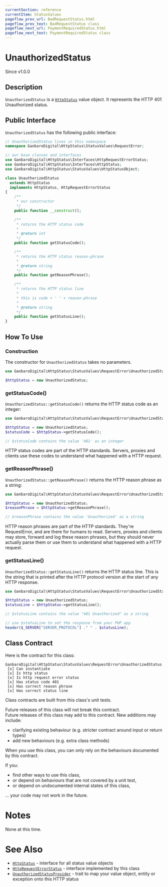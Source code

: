 ```yaml
---
currentSection: reference
currentItem: StatusValues
pageflow_prev_url: BadRequestStatus.html
pageflow_prev_text: BadRequestStatus class
pageflow_next_url: PaymentRequiredStatus.html
pageflow_next_text: PaymentRequiredStatus class
---
```


# UnauthorizedStatus

<div class="callout info">
Since v1.0.0
</div>

## Description

`UnauthorizedStatus` is a [`HttpStatus`](../Interfaces/HttpStatus.html) value object. It represents the HTTP 401 Unauthorized status.

## Public Interface

`UnauthorizedStatus` has the following public interface:

```php
// UnauthorizedStatus lives in this namespace
namespace GanbaroDigital\HttpStatus\StatusValues\RequestError;

// our base classes and interfaces
use GanbaroDigital\HttpStatus\Interfaces\HttpRequestErrorStatus;
use GanbaroDigital\HttpStatus\Interfaces\HttpStatus;
use GanbaroDigital\HttpStatus\StatusValues\HttpStatusObject;

class UnauthorizedStatus
  extends HttpStatus
  implements HttpStatus, HttpRequestErrorStatus
{
    /**
     * our constructor
     */
    public function __construct();

    /**
     * returns the HTTP status code
     *
     * @return int
     */
    public function getStatusCode();

    /**
     * returns the HTTP status reason-phrase
     *
     * @return string
     */
    public function getReasonPhrase();

    /**
     * returns the HTTP status line
     *
     * this is code + ' ' + reason-phrase
     *
     * @return string
     */
    public function getStatusLine();
}
```

## How To Use

### Construction

The constructor for `UnauthorizedStatus` takes no parameters.

```php
use GanbaroDigital\HttpStatus\StatusValues\RequestError\UnauthorizedStatus;

$httpStatus = new UnauthorizedStatus;
```

### getStatusCode()

`UnauthorizedStatus::getStatusCode()` returns the HTTP status code as an integer:

```php
use GanbaroDigital\HttpStatus\StatusValues\RequestError\UnauthorizedStatus;

$httpStatus = new UnauthorizedStatus;
$statusCode = $httpStatus->getStatusCode();

// $statusCode contains the value '401' as an integer
```

HTTP status codes are part of the HTTP standards. Servers, proxies and clients use these codes to understand what happened with a HTTP request.

### getReasonPhrase()

`UnauthorizedStatus::getReasonPhrase()` returns the HTTP reason phrase as a string:

```php
use GanbaroDigital\HttpStatus\StatusValues\RequestError\UnauthorizedStatus;

$httpStatus = new UnauthorizedStatus;
$reasonPhrase = $httpStatus->getReasonPhrase();

// $reasonPhrase contains the value 'Unauthorized' as a string
```

HTTP reason phrases are part of the HTTP standards. They're RequestError, and are there for humans to read. Servers, proxies and clients may store, forward and log these reason phrases, but they should never actually parse them or use them to understand what happened with a HTTP request.

### getStatusLine()

`UnauthorizedStatus::getStatusLine()` returns the HTTP status line. This is the string that is printed after the HTTP protocol version at the start of any HTTP response.

```php
use GanbaroDigital\HttpStatus\StatusValues\RequestError\UnauthorizedStatus;

$httpStatus = new UnauthorizedStatus;
$statusLine = $httpStatus->getStatusLine();

// $statusLine contains the value "401 Unauthorized" as a string

// use $statusLine to set the response from your PHP app
header($_SERVER["SERVER_PROTOCOL"] ." " . $statusLine);
```

## Class Contract

Here is the contract for this class:

    GanbaroDigital\HttpStatus\StatusValues\RequestError\UnauthorizedStatus
     [x] Can instantiate
     [x] Is http status
     [x] Is http request error status
     [x] Has status code 401
     [x] Has correct reason phrase
     [x] Has correct status line

Class contracts are built from this class's unit tests.

<div class="callout success">
Future releases of this class will not break this contract.
</div>

<div class="callout info" markdown="1">
Future releases of this class may add to this contract. New additions may include:

* clarifying existing behaviour (e.g. stricter contract around input or return types)
* add new behaviours (e.g. extra class methods)
</div>

<div class="callout warning" markdown="1">
When you use this class, you can only rely on the behaviours documented by this contract.

If you:

* find other ways to use this class,
* or depend on behaviours that are not covered by a unit test,
* or depend on undocumented internal states of this class,

... your code may not work in the future.
</div>

# Notes

None at this time.

# See Also

* [`HttpStatus`](../Interfaces/HttpStatus.html) - interface for all status value objects
* [`HttpRequestErrorStatus`](../Interfaces/HttpRequestErrorStatus.html) - interface implemented by this class
* [`UnauthorizedStatusProvider`](../StatusProviders/UnauthorizedStatusProvider.html) - trait to map your value object, entity or exception onto this HTTP status

